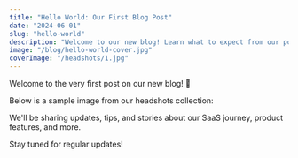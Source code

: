 ```yaml
---
title: "Hello World: Our First Blog Post"
date: "2024-06-01"
slug: "hello-world"
description: "Welcome to our new blog! Learn what to expect from our posts."
image: "/blog/hello-world-cover.jpg"
coverImage: "/headshots/1.jpg"
---
```


Welcome to the very first post on our new blog! 🎉

Below is a sample image from our headshots collection:

<!-- ![Sample Headshot](/headshots/1.jpg) -->

We'll be sharing updates, tips, and stories about our SaaS journey, product features, and more.

Stay tuned for regular updates!
